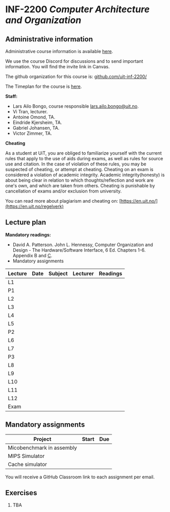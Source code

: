 # INF-2200 *Computer Architecture and Organization*

## Administrative information

Administrative course information is available [here](https://uit.no/utdanning/emner/emne?p_document_id=874052).

We use the course Discord for discussions and to send important information. You will find the invite link in Canvas.

The github organization for this course is: [github.com/uit-inf-2200/](https://github.com/uit-inf-2200)

The Timeplan for the course is [here](https://tp.educloud.no/uit/timeplan/timeplan.php?id%5B%5D=INF-2200%2C1&type=course&sem=25h&hide_old=1).

**Staff:**
* Lars Ailo Bongo, course responsible <lars.ailo.bongo@uit.no>.
* Vi Tran, lecturer.
* Antoine Omond​, TA.
* Eindride Kjersheim, TA.
* Gabriel Johansen, TA.
* Victor Zimmer, TA.

**Cheating**

As a student at UiT, you are obliged to familiarize yourself with the current rules that apply to the use of aids during exams, as well as rules for source use and citation. In the case of violation of these rules, you may be suspected of cheating, or attempt at cheating. Cheating on an exam is considered a violation of academic integrity. Academic integrity(honesty) is about being clear in relation to which thoughts/reflection and work are one's own, and which are taken from others. Cheating is punishable by cancellation of exams and/or exclusion from university.

You can read more about plagiarism and cheating on: [https://en.uit.no/](https://en.uit.no/regelverk)

## Lecture plan

**Mandatory readings:**
* David A. Patterson. John L. Hennessy, Computer Organization and Design - The Hardware/Software Interface, 6 Ed. Chapters 1-6. Appendix B and [C](https://www.elsevier.com/__data/assets/pdf_file/0010/1191376/Appendix-C.PDF).
* Mandatory assignments

| Lecture | Date     | Subject                                     | Lecturer | Readings                    |
| ------- | -------- | ------------------------------------------- | -------- | --------------------------- |
| L1      |  |  |  |  |
| P1      |  |  |  |  |
| L2      |  |  |  |  |
| L3      |  |  |  |  |
| L4      |  |  |  |  |
| L5      |  |  |  |  |
| P2      |  |  |  |  |
| L6      |  |  |  |  |
| L7      |  |  |  |  |
| P3      |  |  |  |  |
| L8      |  |  |  |  |
| L9      |  |  |  |  |
| L10     |  |  |  |  |
| L11     |  |  |  |  |
| L12     |  |  |  |  |
| Exam    |  |  |  |  |

## Mandatory assignments

| Project                   | Start           | Due             |
| ------------------------- | --------------- | --------------- |
| Micobenchmark in assembly |  |  |
| MIPS Simulator            |  |  |
| Cache simulator           |  |  |

You will receive a GitHub Classroom link to each assignment per email. 

## Exercises

  1. TBA

